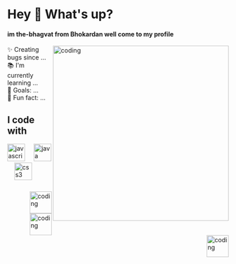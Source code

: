 
 
 <h1 align="left">Hey 👋 What's up?</h1>
 
<h4 align="left"> im the-bhagvat from Bhokardan well come to my profile</h4>
<body>
<img  align="right" alt="coding" width="400" src="https://www.bing.com/th/id/OGC.de3ddf60c4daef6d5f635e674d21ea20?o=7&cb=iwp2&pid=1.7&rm=3&rurl=https%3a%2f%2fcamo.githubusercontent.com%2f87af9a9fec730c94fc8b08eb21fa5ef6ab7831a67ba17bf8cc76696f6e4be1ef%2f68747470733a2f2f63646e2e6472696262626c652e636f6d2f75736572732f313138373833362f73637265656e73686f74732f363533393432392f70726f6772616d65722e676966&ehk=Ecl9PuIxdhdW3poaCdIrxyzNIfk1rmXWgsdyUPu%2fzHQ%3d"
</body>

<p align="left">✨ Creating bugs since ...<br>📚 I'm currently learning ...<br>🎯 Goals: ...<br>🎲 Fun fact: ...</p>

###

<h2 align="left">I code with</h2>



<div align="left">
  <img src="https://cdn.jsdelivr.net/gh/devicons/devicon/icons/javascript/javascript-original.svg" height="40" alt="javascript logo"  />
  <img width="12" />
  <img src="https://cdn.jsdelivr.net/gh/devicons/devicon/icons/java/java-original.svg" height="40" alt="java logo"  />
  <img width="12" />
  <img src="https://cdn.jsdelivr.net/gh/devicons/devicon/icons/css3/css3-original.svg" height="40" alt="css3 logo"  />
 

###



<body>
  <div class="social-icons">
    <a href="https://wa.me/1234567890" target="7385634389" title="WhatsApp">
      <img  align="right" alt="coding" width="50" src="https://cdn-icons-png.flaticon.com/512/733/733585.png" alt="WhatsApp Logo">
    </a>
    <a href="https://www.instagram.com/yourusername" target="thw_.bhagwat" title="Instagram">
      <img  align="right" alt="coding" width="50" src="https://cdn-icons-png.flaticon.com/512/174/174855.png" alt="Instagram Logo">
    </a>
    <a href="https://github.com/yourusername" target="the-bhagvat" title="GitHub">
      <img  align="right" alt="coding" width="50" src="https://cdn-icons-png.flaticon.com/512/733/733553.png" alt="GitHub Logo">
    </a>
  </div>
</body>
